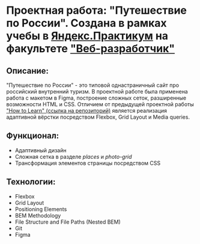 # Проектная работа: "Путешествие по России". Создана в рамках учебы в [Яндекс.Практикум](https://praktikum.yandex.ru/) на факультете ["Веб-разработчик"](https://praktikum.yandex.ru/web/) 


## Описание: 

"Путешествие по России" - это типовой однастраничный сайт про российский внутренний туризм. В проектной работе была применена работа с макетом в Figma, построение сложных сеток, разширенные возможности HTML и CSS. Отличием от предыдущей проектной работы ["How to Learn" (ссылка на репозиторий)](https://github.com/Kirill2511/How-to-learn) является реализация адаптивной вёрстки посредством Flexbox, Grid Layout и Media queries. 

## Функционал: 

* Адаптивный дизайн 
* Сложная сетка в разделе *places* и *photo-grid* 
* Трансформация элементов страницы посредством CSS

## Технологии: 

* Flexbox 
* Grid Layout 
* Positioning Elements 
* BEM Methodology 
* File Structure and File Paths (Nested BEM) 
* Git 
* Figma 
